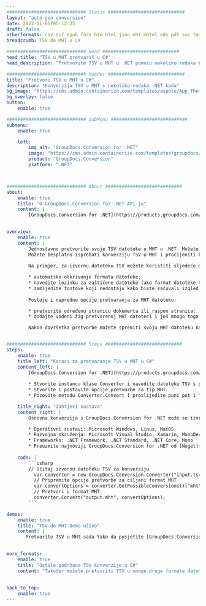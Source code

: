 ```yaml
---
############################# Static ############################
layout: "auto-gen-conversion"
date: 2022-11-05T05:12:25
draft: false
otherformats: csv dif epub fods htm html json mht mhtml ods pdf sxc tex tsv xlam xls xlsb xlsm xlsx xlt xltm xltx xml xps
breadcrumb: TSV do MHT u C#

############################# Head ############################
head_title: "TSV u MHT pretvarač u C#"
head_description: "Pretvorite TSV u MHT u .NET pomoću nekoliko redaka koda. Koristite GroupDocs Document Conversion API za pretvaranje preko 160 formata datoteka."

############################# Header ############################
title: "Pretvori TSV u MHT u C#"
description: "Konverzija TSV u MHT s nekoliko redaka .NET koda"
bg_image: "https://cms.admin.containerize.com/templates/aspose/App_Themes/V3/images/bg/header1.png"
bg_overlay: false
button:
    enable: true

############################# SubMenu ############################
submenu:
    enable: true

    left:
        img_alt: "GroupDocs.Conversion for .NET"
        image: "https://cms.admin.containerize.com/templates/groupdocs/images/product-logos/90x90-noborder/groupdocs-conversion-net.png"
        product: "GroupDocs.Conversion"
        platform: ".NET"



############################# About ############################
about:
    enable: true
    title: "O GroupDocs.Conversion for .NET API-ju"
    content: |
        [GroupDocs.Conversion for .NET](https://products.groupdocs.com/conversion/net/) može se koristiti za pretvaranje Microsoft Worda, Excela, PowerPointa, PDF-a, Visio i drugih formata. GroupDocs.Conversion je samostalni API koji je prikladan za pozadinske i interne sustave gdje su potrebne visoke performanse. Ne ovisi o softveru poput Microsofta ili Open Officea.
    

overview:
    enable: true
    content: |
        Jednostavno pretvorite svoje TSV datoteke u MHT u .NET. Možete koristiti samo nekoliko C# linija koda na bilo kojoj platformi po vašem izboru kao što su - Windows, Linux, macOS.
        Možete besplatno isprobati konverziju TSV u MHT i procijeniti kvalitetu rezultata konverzije. Uz jednostavne scenarije konverzije datoteka, možete isprobati naprednije opcije za učitavanje izvorne TSV datoteke i za spremanje izlaznog MHT rezultata. 
        
        Na primjer, za izvornu datoteku TSV možete koristiti sljedeće opcije učitavanja:

        * automatsko otkrivanje formata datoteke;
        * navedite lozinku za zaštićene datoteke (ako format datoteke to podržava);
        * zamijenite fontove koji nedostaju kako biste sačuvali izgled dokumenta.
        
        Postoje i napredne opcije pretvaranja za MHT datoteku:

        * pretvorite određenu stranicu dokumenta ili raspon stranica;
        * dodajte vodeni žig pretvorenoj MHT datoteci i još mnogo toga.

        Nakon dovršetka pretvorbe možete spremiti svoju MHT datoteku na lokalnu stazu datoteke ili bilo koju pohranu treće strane kao što su FTP, Amazon S3, Google Drive, Dropbox itd. Imajte na umu - da pretvorite TSV u {{ TO}} nema potrebe za instaliranjem bilo kakvog dodatnog softvera - poput MS Officea, Open Officea, Adobe Acrobat Readera itd.


############################# Steps ############################
steps:
    enable: true
    title_left: "Koraci za pretvaranje TSV u MHT u C#"
    content_left: |
        [GroupDocs.Conversion for .NET](https://products.groupdocs.com/conversion/net/) programerima olakšava pretvaranje TSV datoteke u MHT s nekoliko redaka koda.
        
        * Stvorite instancu klase Converter i navedite datoteku TSV s punim putem
        * Stvorite i postavite opcije pretvorbe za tip MHT.
        * Pozovite metodu Converter.Convert i proslijedite puni put i format (MHT) kao parametar

    title_right: "Zahtjevi sustava"
    content_right: |
        Osnovna konverzija s GroupDocs.Conversion for .NET može se izvršiti u samo nekoliko jednostavnih koraka. Naši API-ji podržani su na svim glavnim platformama i operativnim sustavima. Prije izvršavanja koda u nastavku, provjerite imate li sljedeće preduvjete instalirane na vašem sustavu.

        * Operativni sustavi: Microsoft Windows, Linux, MacOS
        * Razvojna okruženja: Microsoft Visual Studio, Xamarin, MonoDevelop
        * Frameworks: .NET Framework, .NET Standard, .NET Core, Mono
        * Preuzmite najnoviji GroupDocs.Conversion for .NET od [Nuget](https://www.nuget.org/packages/groupdocs.conversion)
         
    code: |
        ```csharp    
        // Učitaj izvornu datoteku TSV za konverziju
          var converter = new GroupDocs.Conversion.Converter("input.tsv");
          // Pripremite opcije pretvorbe za ciljani format MHT
          var convertOptions = converter.GetPossibleConversions()["mht"].ConvertOptions;
          // Pretvori u format MHT
          converter.Convert("output.mht", convertOptions);
        ```

demos:
    enable: true
    title: "TSV do MHT Demo uživo"
    content: |
       Pretvorite TSV u MHT sada tako da posjetite [GroupDocs.Conversion App](https://products.groupdocs.app/conversion/family) web mjesto. Online demo ima sljedeće prednosti
          

more_formats:
    enable: true
    title: "Ostale podržane TSV konverzije u C#"
    content: "Također možete pretvoriti TSV u mnoge druge formate datoteka. Pogledajte popis u nastavku."
       
       
back_to_top:
    enable: true
---
```

